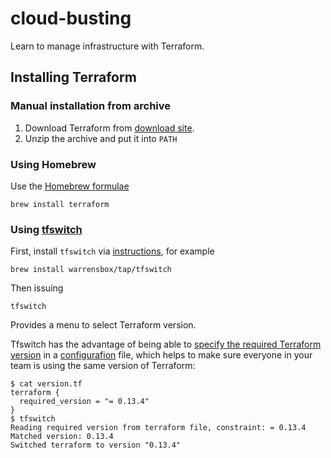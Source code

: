 # cloud-busting

Learn to manage infrastructure with Terraform.

## Installing Terraform

### Manual installation from archive

1. Download Terraform from [download site](https://www.terraform.io/downloads.html).
2. Unzip the archive and put it into `PATH`

### Using Homebrew

Use the [Homebrew formulae](https://formulae.brew.sh/formula/terraform)

    brew install terraform

### Using [tfswitch](https://tfswitch.warrensbox.com/)

First, install `tfswitch` via [instructions](https://tfswitch.warrensbox.com/Install/), for example

    brew install warrensbox/tap/tfswitch

Then issuing

    tfswitch

Provides a menu to select Terraform version.

Tfswitch has the advantage of being able to [specify the required Terraform
version](https://www.terraform.io/docs/configuration/terraform.html#specifying-a-required-terraform-version) in a [configurafion](https://tfswitch.warrensbox.com/Quick-Start/#use-versiontf-file) file, which helps to make sure everyone in your team is using the same version of Terraform:

    $ cat version.tf
    terraform {
      required_version = "= 0.13.4"
    }
    $ tfswitch
    Reading required version from terraform file, constraint: = 0.13.4
    Matched version: 0.13.4
    Switched terraform to version "0.13.4"
